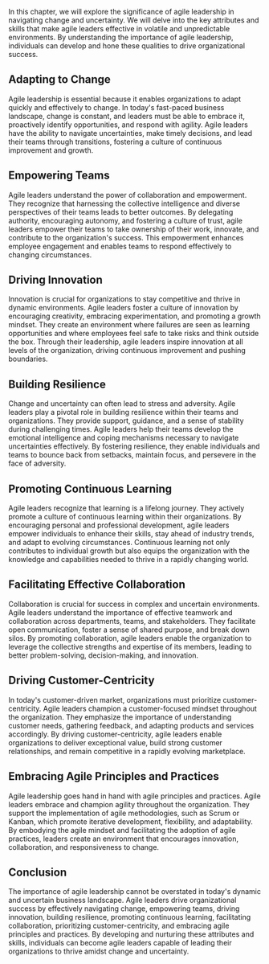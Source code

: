 
In this chapter, we will explore the significance of agile leadership in navigating change and uncertainty. We will delve into the key attributes and skills that make agile leaders effective in volatile and unpredictable environments. By understanding the importance of agile leadership, individuals can develop and hone these qualities to drive organizational success.

**Adapting to Change**
----------------------

Agile leadership is essential because it enables organizations to adapt quickly and effectively to change. In today's fast-paced business landscape, change is constant, and leaders must be able to embrace it, proactively identify opportunities, and respond with agility. Agile leaders have the ability to navigate uncertainties, make timely decisions, and lead their teams through transitions, fostering a culture of continuous improvement and growth.

**Empowering Teams**
--------------------

Agile leaders understand the power of collaboration and empowerment. They recognize that harnessing the collective intelligence and diverse perspectives of their teams leads to better outcomes. By delegating authority, encouraging autonomy, and fostering a culture of trust, agile leaders empower their teams to take ownership of their work, innovate, and contribute to the organization's success. This empowerment enhances employee engagement and enables teams to respond effectively to changing circumstances.

**Driving Innovation**
----------------------

Innovation is crucial for organizations to stay competitive and thrive in dynamic environments. Agile leaders foster a culture of innovation by encouraging creativity, embracing experimentation, and promoting a growth mindset. They create an environment where failures are seen as learning opportunities and where employees feel safe to take risks and think outside the box. Through their leadership, agile leaders inspire innovation at all levels of the organization, driving continuous improvement and pushing boundaries.

**Building Resilience**
-----------------------

Change and uncertainty can often lead to stress and adversity. Agile leaders play a pivotal role in building resilience within their teams and organizations. They provide support, guidance, and a sense of stability during challenging times. Agile leaders help their teams develop the emotional intelligence and coping mechanisms necessary to navigate uncertainties effectively. By fostering resilience, they enable individuals and teams to bounce back from setbacks, maintain focus, and persevere in the face of adversity.

**Promoting Continuous Learning**
---------------------------------

Agile leaders recognize that learning is a lifelong journey. They actively promote a culture of continuous learning within their organizations. By encouraging personal and professional development, agile leaders empower individuals to enhance their skills, stay ahead of industry trends, and adapt to evolving circumstances. Continuous learning not only contributes to individual growth but also equips the organization with the knowledge and capabilities needed to thrive in a rapidly changing world.

**Facilitating Effective Collaboration**
----------------------------------------

Collaboration is crucial for success in complex and uncertain environments. Agile leaders understand the importance of effective teamwork and collaboration across departments, teams, and stakeholders. They facilitate open communication, foster a sense of shared purpose, and break down silos. By promoting collaboration, agile leaders enable the organization to leverage the collective strengths and expertise of its members, leading to better problem-solving, decision-making, and innovation.

**Driving Customer-Centricity**
-------------------------------

In today's customer-driven market, organizations must prioritize customer-centricity. Agile leaders champion a customer-focused mindset throughout the organization. They emphasize the importance of understanding customer needs, gathering feedback, and adapting products and services accordingly. By driving customer-centricity, agile leaders enable organizations to deliver exceptional value, build strong customer relationships, and remain competitive in a rapidly evolving marketplace.

**Embracing Agile Principles and Practices**
--------------------------------------------

Agile leadership goes hand in hand with agile principles and practices. Agile leaders embrace and champion agility throughout the organization. They support the implementation of agile methodologies, such as Scrum or Kanban, which promote iterative development, flexibility, and adaptability. By embodying the agile mindset and facilitating the adoption of agile practices, leaders create an environment that encourages innovation, collaboration, and responsiveness to change.

Conclusion
----------

The importance of agile leadership cannot be overstated in today's dynamic and uncertain business landscape. Agile leaders drive organizational success by effectively navigating change, empowering teams, driving innovation, building resilience, promoting continuous learning, facilitating collaboration, prioritizing customer-centricity, and embracing agile principles and practices. By developing and nurturing these attributes and skills, individuals can become agile leaders capable of leading their organizations to thrive amidst change and uncertainty.
